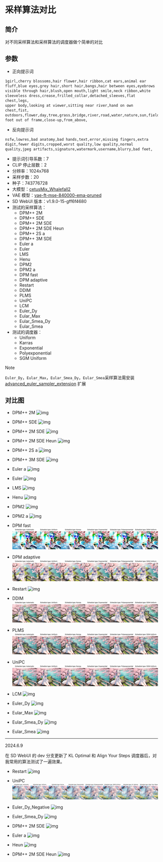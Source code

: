 # 采样算法对比
## 简介
对不同采样算法和采样算法的调度器做个简单的对比

## 参数
- 正向提示词
```
1girl,cherry blossoms,hair flower,hair ribbon,cat ears,animal ear fluff,blue eyes,grey hair,short hair,bangs,hair between eyes,eyebrows visible through hair,blush,open mouth,light smile,neck ribbon,white sleeveless dress,crease,frilled_collar,detached_sleeves,flat chest,legs,
upper body,looking at viewer,sitting near river,hand on own chest,fist,
outdoors,flower,day,tree,grass,bridge,river,road,water,nature,sun,field,
foot out of frame,close-up,from_above,
```

- 反向提示词
```
nsfw,lowres,bad anatomy,bad hands,text,error,missing fingers,extra digit,fewer digits,cropped,worst quality,low quality,normal quality,jpeg artifacts,signature,watermark,username,blurry,bad feet,
```

- 提示词引导系数：7
- CLIP 停止层数：2
- 分辨率：1024x768
- 采样步数：20
- 种子：743776728
- 大模型：[cetusMix_Whalefall2](https://civitai.com/models/6755?modelVersionId=105924)
- VAE 模型：[vae-ft-mse-840000-ema-pruned](https://huggingface.co/stabilityai/sd-vae-ft-mse-original/blob/main/vae-ft-mse-840000-ema-pruned.ckpt)
- SD WebUI 版本：v1.9.0-15-gff6f4680
- 测试的采样算法：
  - DPM++ 2M
  - DPM++ SDE
  - DPM++ 2M SDE
  - DPM++ 2M SDE Heun
  - DPM++ 2S a
  - DPM++ 3M SDE
  - Euler a
  - Euler
  - LMS
  - Henu
  - DPM2
  - DPM2 a
  - DPM fast
  - DPM adaptive
  - Restart
  - DDIM
  - PLMS
  - UniPC
  - LCM
  - Euler_Dy
  - Eular_Max
  - Eular_Smea_Dy
  - Eular_Smea
- 测试的调度器：
  - Uniform
  - Karras
  - Exponential
  - Polyexponential
  - SGM Uniform

>[!NOTE]  
>`Euler_Dy`，`Eular_Max`，`Eular_Smea_Dy`，`Eular_Smea`采样算法需安装 [advanced_euler_sampler_extension](https://github.com/licyk/advanced_euler_sampler_extension) 扩展

## 对比图
- DPM++ 2M
![img](img/xyz_grid-0033-20240414_113801_cetusMix_Whalefall2-fp16-no-ema_DPM++_2M.png)

- DPM++ SDE
![img](img/xyz_grid-0034-20240414_113954_cetusMix_Whalefall2-fp16-no-ema_DPM++_SDE.png)

- DPM++ 2M SDE
![img](img/xyz_grid-0035-20240414_114059_cetusMix_Whalefall2-fp16-no-ema_DPM++_2M_SDE.png)

- DPM++ 2M SDE Heun
![img](img/xyz_grid-0036-20240414_114203_cetusMix_Whalefall2-fp16-no-ema_DPM++_2M_SDE_Heun.png)

- DPM++ 2S a
![img](img/xyz_grid-0037-20240414_114349_cetusMix_Whalefall2-fp16-no-ema_DPM++_2S_a.png)

- DPM++ 3M SDE
![img](img/xyz_grid-0038-20240414_114503_cetusMix_Whalefall2-fp16-no-ema_DPM++_3M_SDE.png)

- Euler a
![img](img/xyz_grid-0039-20240414_114607_cetusMix_Whalefall2-fp16-no-ema_Euler_a.png)

- Euler
![img](img/xyz_grid-0040-20240414_114710_cetusMix_Whalefall2-fp16-no-ema_Euler.png)

- LMS
![img](img/xyz_grid-0041-20240414_114921_cetusMix_Whalefall2-fp16-no-ema_LMS.png)

- Henu
![img](img/xyz_grid-0042-20240414_115107_cetusMix_Whalefall2-fp16-no-ema_Heun.png)

- DPM2
![img](img/xyz_grid-0043-20240414_115255_cetusMix_Whalefall2-fp16-no-ema_DPM2.png)

- DPM2 a
![img](img/xyz_grid-0044-20240414_115442_cetusMix_Whalefall2-fp16-no-ema_DPM2_a.png)

- DPM fast
![img](img/xyz_grid-0045-20240414_115545_cetusMix_Whalefall2-fp16-no-ema_DPM_fast.png)

- DPM adaptive
![img](img/xyz_grid-0046-20240414_120126_cetusMix_Whalefall2-fp16-no-ema_DPM_adaptive.png)

- Restart
![img](img/xyz_grid-0047-20240414_120312_cetusMix_Whalefall2-fp16-no-ema_Restart.png)

- DDIM
![img](img/xyz_grid-0048-20240414_120416_cetusMix_Whalefall2-fp16-no-ema_DDIM.png)

- PLMS
![img](img/xyz_grid-0049-20240414_120527_cetusMix_Whalefall2-fp16-no-ema_PLMS.png)

- UniPC
![img](img/xyz_grid-0050-20240414_120632_cetusMix_Whalefall2-fp16-no-ema_UniPC.png)

- LCM
![img](img/xyz_grid-0051-20240414_120734_cetusMix_Whalefall2-fp16-no-ema_LCM.png)

- Euler_Dy
![img](img/xyz_grid-0052-20240414_120841_cetusMix_Whalefall2-fp16-no-ema_Euler_Dy.png)

- Eular_Max
![img](img/xyz_grid-0053-20240414_120942_cetusMix_Whalefall2-fp16-no-ema_Euler_Max.png)

- Eular_Smea_Dy
![img](img/xyz_grid-0054-20240414_121128_cetusMix_Whalefall2-fp16-no-ema_Euler_Smea_Dy.png)

- Eular_Smea
![img](img/xyz_grid-0055-20240414_121236_cetusMix_Whalefall2-fp16-no-ema_Euler_Smea.png)

***

2024.6.9

在 SD WebUI 的 dev 分支更新了 KL Optimal 和 Align Your Steps 调度器后，对我常用的算法测试了一遍效果。

- Restart
![img](img/xyz_grid-0000-20240609_235024_animagine-xl-3.1_Restart.png)

- UniPC
![img](img/xyz_grid-0002-20240610_000331_animagine-xl-3.1_UniPC.png)

- Euler_Dy_Negative
![img](img/xyz_grid-0003-20240610_000910_animagine-xl-3.1_Euler_Dy_Negative.png)

- Euler_Smea_Dy
![img](img/xyz_grid-0004-20240610_001330_animagine-xl-3.1_Euler_Smea_Dy.png)

- DPM++ 2M SDE
![img](img/xyz_grid-0005-20240610_001825_animagine-xl-3.1_DPM++_2M_SDE.png)

- Euler a
![img](img/xyz_grid-0006-20240610_002506_animagine-xl-3.1_Euler_a.png)

- Heun
![img](img/xyz_grid-0007-20240610_003237_animagine-xl-3.1_Heun.png)

- DPM++ 2M SDE Heun
![img](img/xyz_grid-0008-20240610_003824_animagine-xl-3.1_DPM++_2M_SDE_Heun.png)